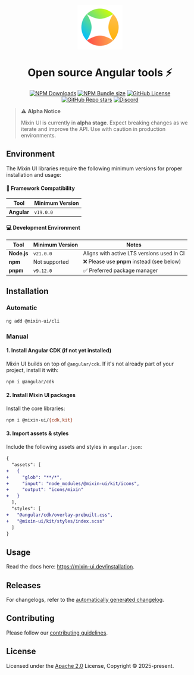 <div align="center">
  <a href="https://mixin-ui.dev" target="_blank" rel="noopener noreferrer">
    <img width="120" src="./mixin.svg" alt="Mixin logo">
  </a>
</div>

<h1 align="center">Open source Angular tools ⚡️</h1>
<p align="center">
  <a href="https://mixin-ui.dev/">
    <img alt="NPM Downloads" src="https://img.shields.io/npm/dw/angular?color=blue""></a>
  
  <a href="https://mixin-ui.dev/">
    <img alt="NPM Bundle size" src="https://img.shields.io/bundlephobia/minzip/angular?color=green"></a>

  <a href="https://mixin-ui.dev/">
    <img alt="GitHub License" src="https://img.shields.io/github/license/angular/angular?color=orange"></a>  

  <a href="https://mixin-ui.dev/">
    <img alt="GitHub Repo stars" src="https://img.shields.io/github/stars/angular/angular?style=flat&logo=github&color=yellow"></a>

  <a href="https://discord.gg/angular">
    <img alt="Discord" src="https://img.shields.io/discord/660863154703695893.svg?label=&logo=discord&logoColor=ffffff&color=7389D8&labelColor=6A7EC2" /></a>
</p>

> ⚠️ **Alpha Notice**
>
> Mixin UI is currently in **alpha stage**. Expect breaking changes as we iterate and improve the API.
> Use with caution in production environments.

## Environment

The Mixin UI libraries require the following minimum versions for proper installation and usage:

#### 🧩 Framework Compatibility

| Tool        | Minimum Version |
|-------------|-----------------|
| **Angular** | `v19.0.0`       |

#### 💻 Development Environment

| Tool           | Minimum Version | Notes                                      |
|----------------|-----------------|--------------------------------------------|
| **Node.js**    | `v21.0.0`       | Aligns with active LTS versions used in CI |
| **npm**        | Not supported   | ❌ Please use **pnpm** instead (see below)  |
| **pnpm**       | `v9.12.0`       | ✅ Preferred package manager                |

## Installation
### Automatic
```bash
ng add @mixin-ui/cli
```

### Manual
#### 1. Install Angular CDK (if not yet installed)
Mixin UI builds on top of `@angular/cdk`. If it's not already part of your project, install it with:
```bash
npm i @angular/cdk
```

#### 2. Install Mixin UI packages
Install the core libraries:
```bash
npm i @mixin-ui/{cdk,kit}
```

#### 3. Import assets & styles
Include the following assets and styles in `angular.json`:
```diff
{
  "assets": [
+   {
+     "glob": "**/*",
+     "input": "node_modules/@mixin-ui/kit/icons",
+     "output": "icons/mixin"
+   }
  ],
  "styles": [
+   "@angular/cdk/overlay-prebuilt.css",
+   "@mixin-ui/kit/styles/index.scss"
  ]
}
```

## Usage

Read the docs here: <a href="https://mixin-ui.dev/installation" rel="noopener noreferrer">https://mixin-ui.dev/installation</a>.

## Releases

For changelogs, refer to the [automatically generated changelog](/CHANGELOG.md).

## Contributing

Please follow our [contributing guidelines](/CONTRIBUTING.md).

## License

Licensed under the [Apache 2.0](/LICENSE) License, Copyright © 2025-present.
